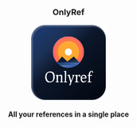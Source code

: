 <div align="center">
  <br>
  <br>
  <h3> OnlyRef </h3>
  <img src="screenshots/logo.png"  height="150"/>
  <br>
  <br>
  <b>
    All your references in a single place
  </b>
</div>

